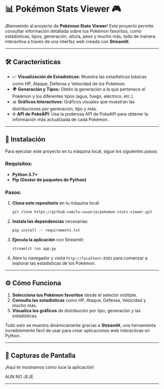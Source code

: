 # 📊 **Pokémon Stats Viewer** 🎮

¡Bienvenido al proyecto de **Pokémon Stats Viewer**! Este proyecto permite consultar información detallada sobre tus Pokémon favoritos, como estadísticas, tipos, generación, altura, peso y mucho más, todo de manera interactiva a través de una interfaz web creada con **Streamlit**.

---

## 🛠 **Características**

- 📈 **Visualización de Estadísticas:** Muestra las estadísticas básicas como HP, Ataque, Defensa y Velocidad de los Pokémon.
- 🌍 **Generación y Tipos:** Obtén la generación a la que pertenece el Pokémon y los diferentes tipos (agua, fuego, eléctrico, etc.).
- 📊 **Gráficos Interactivos:** Gráficos visuales que muestran las distribuciones por generación, tipo y más.
- 🌐 **API de PokeAPI:** Usa la poderosa API de PokeAPI para obtener la información más actualizada de cada Pokémon.

---

## 📜 **Instalación**

Para ejecutar este proyecto en tu máquina local, sigue los siguientes pasos:

### Requisitos:
- **Python 3.7+**
- **Pip (Gestor de paquetes de Python)**

### Pasos:
1. **Clona este repositorio** en tu máquina local:

    ```bash
    git clone https://github.com/tu-usuario/pokemon-stats-viewer.git
    ```

2. **Instala las dependencias** necesarias:

    ```bash
    pip install -r requirements.txt
    ```

3. **Ejecuta la aplicación** con Streamlit:

    ```bash
    streamlit run app.py
    ```

4. Abre tu navegador y visita `http://localhost:8501` para comenzar a explorar las estadísticas de los Pokémon.

---

## ⚙ **Cómo Funciona**

1. **Selecciona tus Pokémon favoritos** desde el selector múltiple.
2. **Consulta las estadísticas** como HP, Ataque, Defensa, Velocidad y mucho más.
3. **Visualiza los gráficos** de distribución por tipo, generación y las estadísticas.

Todo esto se muestra dinámicamente gracias a **Streamlit**, una herramienta increíblemente fácil de usar para crear aplicaciones web interactivas en Python.

---

## 🎨 **Capturas de Pantalla**

¡Aquí te mostramos cómo luce la aplicación!

AUN NO JEJE

---


